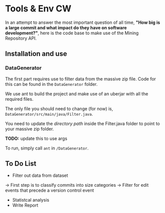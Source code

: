 # Tools & Env CW

In an attempt to answer the most important question of all time, **"How big is a large commit and what impact do they have on
software development?"**, here is the code base to make use of the Mining Repository API.

## Installation and use

### DataGenerator

The first part requires use to filter data from the massive zip file. Code for this can be found in the `DataGenerator` folder.

We use ant to build the project and make use of an uberjar with all the required files.

The only file you should need to change (for now) is,
`DataGenerator/src/main/java/Filter.java`.

You need to update the _directory path_ inside the Filter.java folder to point to your massive zip folder.

**TODO:** update this to use args

To run, simply call `ant` in `/DataGenerator`.



## To Do List

- Filter out data from dataset

-> First step is to classify commits into size categories
-> Filter for edit events that precede a version control event

- Statistcal analysis
- Write Report
